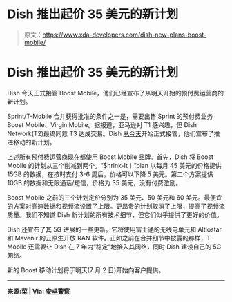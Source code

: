 # Dish 推出起价 35 美元的新计划

> 原文：<https://www.xda-developers.com/dish-new-plans-boost-mobile/>

# Dish 推出起价 35 美元的新计划

Dish 今天正式接管 Boost Mobile，他们已经宣布了从明天开始的预付费运营商的新计划。

Sprint/T-Mobile 合并获得批准的条件之一是，需要出售 Sprint 的预付费业务 Boost Mobile、Virgin Mobile。据报道，亚马逊对 T1 感兴趣，但 Dish Network(T2)最终同意 T3 达成交易。Dish [从今天](https://www.xda-developers.com/dish-network-sprint-prepaid-business-boost-mobile-virgin-mobile-july-1/)开始正式接管，他们宣布了推进移动的新计划。

上述所有预付费运营商现在都使用 Boost Mobile 品牌。首先，Dish 将 Boost Mobile 的计划从三个削减到两个。“$hrink-It！”plan 以每月 45 美元的价格提供 15GB 的数据，在按时支付 3-6 周后，价格可以下降 5 美元。第二个方案提供 10GB 的数据和无限通话/短信，价格为 35 美元，没有付费激励。

Boost Mobile 之前的三个计划定价分别为 35 美元、50 美元和 60 美元。最便宜的方案对高速数据和视频流设置了上限。更昂贵的计划取消了上限，提高了视频流质量。我们不知道 Dish 新计划的所有技术细节，但它们似乎提供了更好的价值。

Dish 还宣布了其 5G 进展的一些更新。它将使用富士通的无线电单元和 Altiostar 和 Mavenir 的云原生开放 RAN 软件。正如之前在合并细节中披露的那样，T-Mobile 还需要让 Dish 在 7 年内“稳定”地接入其网络，同时 Dish 建设自己的 5G 网络。

新的 Boost 移动计划将于明天(7 月 2 日)开始向客户提供。

* * *

**来源:[菜](http://about.dish.com/2020-07-01-DISH-enters-retail-wireless-market-with-close-of-Boost-Mobile-advances-build-of-the-nations-first-standalone-5G-network#) | Via: [安卓警察](https://www.androidpolice.com/2020/07/01/dish-takes-over-boost-mobile-introduces-new-plan-options/)**